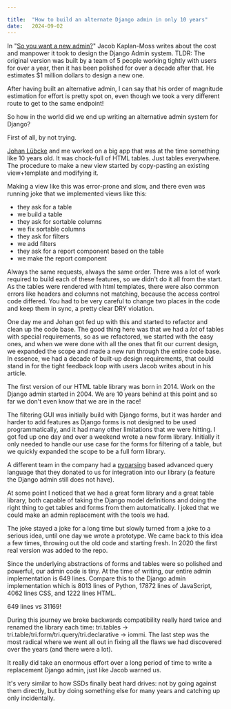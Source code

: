 ```yaml
---

title:	"How to build an alternate Django admin in only 10 years"
date:	2024-09-02
---
```



In "[So you want a new admin?](https://jacobian.org/2016/may/26/so-you-want-a-new-admin/)" Jacob Kaplan-Moss writes about the cost and manpower it took to design the Django Admin system. TLDR: The original version was built by a team of 5 people working tightly with users for over a year, then it has been polished for over a decade after that. He estimates $1 million dollars to design a new one.

After having built an alternative admin, I can say that his order of magnitude estimation for effort is pretty spot on, even though we took a very different route to get to the same endpoint!

So how in the world did we end up writing an alternative admin system for Django?
 
First of all, by not trying. 

[Johan Lübcke](https://github.com/jlubcke) and me worked on a big app that was at the time something like 10 years old. It was chock-full of HTML tables. Just tables everywhere. The procedure to make a new view started by copy-pasting an existing view+template and modifying it. 
 
Making a view like this was error-prone and slow, and there even was running joke that we implemented views like this:

- they ask for a table
- we build a table
- they ask for sortable columns
- we fix sortable columns
- they ask for filters
- we add filters
- they ask for a report component based on the table
- we make the report component

Always the same requests, always the same order. There was a lot of work required to build each of these features, so we didn't do it all from the start. As the tables were rendered with html templates, there were also common errors like headers and columns not matching, because the access control code differed. You had to be very careful to change two places in the code and keep them in sync, a pretty clear DRY violation.
 
One day me and Johan got fed up with this and started to refactor and clean up the code base. The good thing here was that we had a *lot* of tables with special requirements, so as we refactored, we started with the easy ones, and when we were done with all the ones that fit our current design, we expanded the scope and made a new run through the entire code base. In essence, we had a decade of built-up design requirements, that could stand in for the tight feedback loop with users Jacob writes about in his article.

The first version of our HTML table library was born in 2014. Work on the Django admin started in 2004. We are 10 years behind at this point and so far we don't even know that we are in the race!

The filtering GUI was initially build with Django forms, but it was harder and harder to add features as Django forms is not designed to be used programmatically, and it had many other limitations that we were hitting. I got fed up one day and over a weekend wrote a new form library. Initially it only needed to handle our use case for the forms for filtering of a table, but we quickly expanded the scope to be a full form library.

A different team in the company had a [pyparsing](https://pyparsing-docs.readthedocs.io/) based advanced query language that they donated to us for integration into our library (a feature the Django admin still does not have).
 
At some point I noticed that we had a great form library and a great table library, both capable of taking the Django model definitions and doing the right thing to get tables and forms from them automatically. I joked that we could make an admin replacement with the tools we had. 
 
The joke stayed a joke for a long time but slowly turned from a joke to a serious idea, until one day we wrote a prototype. We came back to this idea a few times, throwing out the old code and starting fresh. In 2020 the first real version was added to the repo. 

Since the underlying abstractions of forms and tables were so polished and powerful, our admin code is tiny. At the time of writing, our entire admin implementation is 649 lines. Compare this to the Django admin implementation which is 8013 lines of Python, 17872 lines of JavaScript, 4062 lines CSS, and 1222 lines HTML. 

649 lines vs 31169!

During this journey we broke backwards compatibility really hard twice and renamed the library each time: tri.tables -> tri.table/tri.form/tri.query/tri.declarative -> iommi. The last step was the most radical where we went all out in fixing all the flaws we had discovered over the years (and there were a lot). 
 
It really did take an enormous effort over a long period of time to write a replacement Django admin, just like Jacob warned us.
 
It's very similar to how SSDs finally beat hard drives: not by going against them directly, but by doing something else for many years and catching up only incidentally. 

